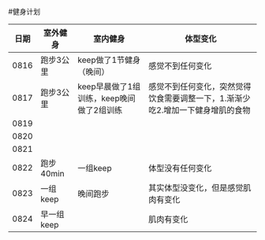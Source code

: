#健身计划


| 日期 | 室外健身 | 室内健身 | 体型变化 |
| --- | --- | --- | --- |
| 0816 | 跑步3公里 | keep做了1节健身（晚间） | 感觉不到任何变化 |
| 0817 | 跑步3公里 | keep早晨做了1组训练，keep晚间做了2组训练 | 感觉不到任何变化，突然觉得饮食需要调整一下，1.渐渐少吃2.增加一下健身增肌的食物 |
| 0819 |  |  |  |
| 0820 |  |  |  |
| 0821 |  |  |  |
| 0822 | 跑步40min | 一组keep | 体型没有任何变化 |
| 0823 | 一组keep | 晚间跑步 | 其实体型没变化，但是感觉肌肉有变化 |
| 0824 | 早一组keep |  | 肌肉有变化 |

 

